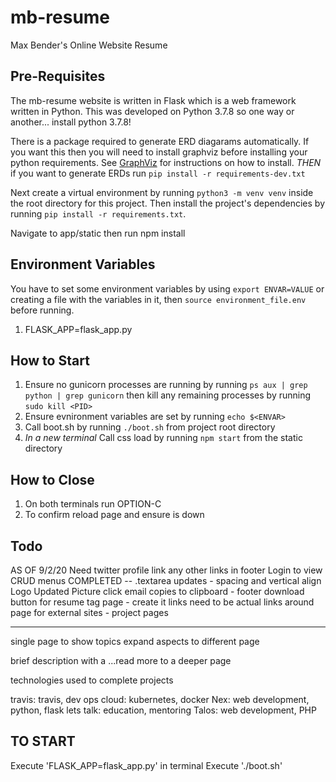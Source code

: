 # mb-resume
Max Bender's Online Website Resume

## Pre-Requisites

The mb-resume website is written in Flask which is a web framework written in Python. This was developed on Python 3.7.8 so one way or another... install python 3.7.8!

There is a package required to generate ERD diagarams automatically. If you want this then you will need to install graphviz before installing your python requirements. See [GraphViz](http://graphviz.org/download/) for instructions on how to install. *THEN* if you want to generate ERDs run `pip install -r requirements-dev.txt`

Next create a virtual environment by running `python3 -m venv venv` inside the root directory for this project. Then install the project's dependencies by running `pip install -r requirements.txt`.

Navigate to app/static then run npm install 

## Environment Variables
You have to set some environment variables by using `export ENVAR=VALUE` or creating a file with the variables in it, then `source environment_file.env` before running. 
<!-- See the [Dockerfile](Dockerfile) for an example.  -->

1. FLASK_APP=flask_app.py
<!-- 2. FLASK_CONFIG=development/production -->

## How to Start

1. Ensure no gunicorn processes are running by running `ps aux | grep python | grep gunicorn` then kill any remaining processes by running `sudo kill <PID>` 
2. Ensure evnironment variables are set by running `echo $<ENVAR>`
3. Call boot.sh by running `./boot.sh` from project root directory
4. *In a new terminal* Call css load by running `npm start` from the static directory

## How to Close

1. On both terminals run OPTION-C
2. To confirm reload page and ensure is down

## Todo
AS OF 9/2/20
Need twitter profile link
any other links in footer
Login to view CRUD menus
COMPLETED -- .textarea updates - spacing and vertical align
Logo
Updated Picture
click email copies to clipboard - footer
download button for resume
tag page - create it
links need to be actual links around page for external sites - project pages 

----
single page to show topics 
expand aspects to different page

brief description with a ...read more to a deeper page 

technologies used to complete projects

travis: travis, dev ops
cloud: kubernetes, docker
Nex: web development, python, flask
lets talk: education, mentoring
Talos: web development, PHP

## TO START

Execute 'FLASK_APP=flask_app.py' in terminal
Execute './boot.sh'

